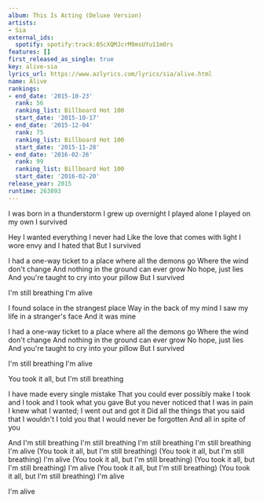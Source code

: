 ```yaml
---
album: This Is Acting (Deluxe Version)
artists:
- Sia
external_ids:
  spotify: spotify:track:05cXQMJcrM9msUYu11mOrs
features: []
first_released_as_single: true
key: alive-sia
lyrics_url: https://www.azlyrics.com/lyrics/sia/alive.html
name: Alive
rankings:
- end_date: '2015-10-23'
  rank: 56
  ranking_list: Billboard Hot 100
  start_date: '2015-10-17'
- end_date: '2015-12-04'
  rank: 75
  ranking_list: Billboard Hot 100
  start_date: '2015-11-28'
- end_date: '2016-02-26'
  rank: 99
  ranking_list: Billboard Hot 100
  start_date: '2016-02-20'
release_year: 2015
runtime: 263893
---
```

I was born in a thunderstorm
I grew up overnight
I played alone
I played on my own
I survived

Hey
I wanted everything I never had
Like the love that comes with light
I wore envy and I hated that
But I survived

I had a one-way ticket to a place where all the demons go
Where the wind don't change
And nothing in the ground can ever grow
No hope, just lies
And you're taught to cry into your pillow
But I survived

I'm still breathing 
I'm alive 

I found solace in the strangest place
Way in the back of my mind
I saw my life in a stranger's face
And it was mine

I had a one-way ticket to a place where all the demons go
Where the wind don't change
And nothing in the ground can ever grow
No hope, just lies
And you're taught to cry into your pillow
But I survived

I'm still breathing 
I'm alive 

You took it all, but I'm still breathing 

I have made every single mistake
That you could ever possibly make
I took and I took and I took what you gave
But you never noticed that I was in pain
I knew what I wanted; I went out and got it
Did all the things that you said that I wouldn't
I told you that I would never be forgotten
And all in spite of you

And I'm still breathing
I'm still breathing
I'm still breathing
I'm still breathing
I'm alive (You took it all, but I'm still breathing)
(You took it all, but I'm still breathing)
I'm alive (You took it all, but I'm still breathing)
(You took it all, but I'm still breathing)
I'm alive (You took it all, but I'm still breathing)
(You took it all, but I'm still breathing)
I'm alive

I'm alive
